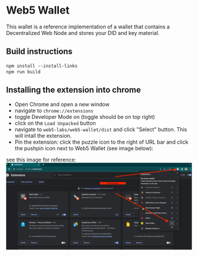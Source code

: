 # Web5 Wallet

This wallet is a reference implementation of a wallet that contains a Decentralized Web Node and stores your DID and key material.

## Build instructions

```
npm install --install-links
npm run build
```

## Installing the extension into chrome

* Open Chrome and open a new window
* navigate to `chrome://extensions`
* toggle Developer Mode on (toggle should be on top right)
* click on the `Load Unpacked` button
* navigate to `web5-labs/web5-wallet/dist` and click "Select" button. This will intall the extension.
* Pin the extension: click the puzzle icon to the right of URL bar and click the pushpin icon next to Web5 Wallet (see image below):

see this image for reference:
![image](./pin_extension.png)